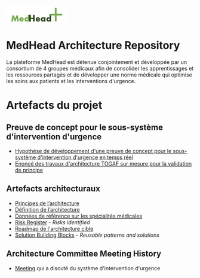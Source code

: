 ![MedHead Logo](./images/logo.png)
# MedHead Architecture Repository

La plateforme MedHead est détenue conjointement et développée par un consortium de 4 groupes médicaux afin de consolider les apprentissages et les ressources partagés et de développer une norme médicale qui optimise les soins aux patients et les interventions d'urgence.

# Artefacts du projet
## Preuve de concept pour le sous-système d'intervention d'urgence
* [Hypothèse de développement d'une preuve de concept pour le sous-système d'intervention d'urgence en temps réel](./artefacts/architecture/hypothesis-emergency-responder/)
* [Enoncé des travaux d'architecture TOGAF sur mesure pour la validation de principe](./artefacts/architecture/architecture-sow/)

## Artefacts architecturaux

* [Principes de l’architecture](./artefacts/architecture/architecture-principles/)
* [Définition de l’architecture](./artefacts/architecture/architecture-definition-document/)
* [Données de référence sur les spécialités médicales](./artefacts/architecture/models/reference-data/specialities/)
* [Risk Register](./artefacts/architecture/risks) - *Risks identified*
* [Roadmap de l'architecture cible](./artefacts/architecture/architecture-roadmap/)
* [Solution Building Blocks](./artefacts/architecture/solution-building-blocks/) - *Reusable patterns and solutions*

## Architecture Committee Meeting History

* [Meeting](./meetings/) qui a discuté du système d'intervention d'urgence

